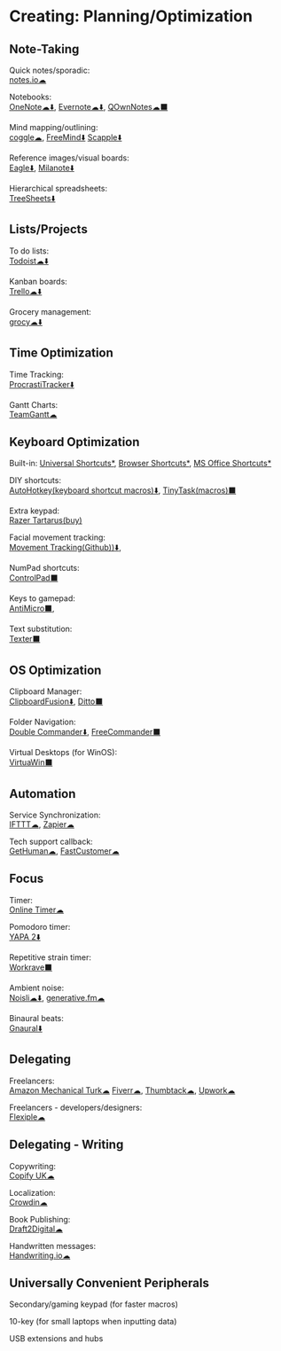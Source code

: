 # Creating: Planning/Optimization

## Note-Taking

Quick notes/sporadic:  
[notes.io☁](http://notes.io/)

Notebooks:  
[OneNote️☁⬇️](https://www.onenote.com/),
[Evernote☁⬇️](https://evernote.com/),
[QOwnNotes☁⬛](https://www.qownnotes.org/)

Mind mapping/outlining:  
[coggle☁](https://coggle.it/),
[FreeMind⬇️](http://freemind.sourceforge.net/wiki/index.php/Main_Page)
[Scapple⬇️](https://www.literatureandlatte.com/scapple/overview)

Reference images/visual boards:  
[Eagle⬇️](https://en.eagle.cool/),
[Milanote⬇️](https://milanote.com/)

Hierarchical spreadsheets:  
[TreeSheets⬇️](http://strlen.com/treesheets/)

## Lists/Projects

To do lists:  
[Todoist☁⬇️](https://todoist.com/)

Kanban boards:  
[Trello☁⬇️](https://trello.com/)

Grocery management:  
[grocy☁⬇️](https://grocy.info/)

## Time Optimization

Time Tracking:  
[ProcrastiTracker⬇️](http://strlen.com/procrastitracker/)

Gantt Charts:  
[TeamGantt☁](https://www.teamgantt.com/)

## Keyboard Optimization

Built-in:
[Universal Shortcuts*](https://stucky.tech/toolbox/u),
[Browser Shortcuts*](https://stucky.tech/toolbox/b),
[MS Office Shortcuts*](https://stucky.tech/toolbox/o)

DIY shortcuts:  
[AutoHotkey(keyboard shortcut macros)⬇️](https://www.autohotkey.com/),
[TinyTask(macros)⬛](https://www.tinytask.net/)

Extra keypad:  
[Razer Tartarus(buy)](https://www.razer.com/gaming-keypads/razer-tartarus-v2/RZ07-02270100-R3M1)

Facial movement tracking:  
[Movement Tracking(Github))⬇️](https://github.com/surya-veer/movement-tracking),

NumPad shortcuts:  
[ControlPad⬛](https://sector-seven.com/software/controlpad)

Keys to gamepad:  
[AntiMicro⬛](https://github.com/AntiMicro/antimicro),

Text substitution:  
[Texter⬛](https://texter.en.softonic.com/)

## OS Optimization

Clipboard Manager:  
[ClipboardFusion⬇️](https://www.clipboardfusion.com/),
[Ditto⬛](https://ditto-cp.sourceforge.io/)

Folder Navigation:  
[Double Commander⬇️](https://doublecmd.sourceforge.io/),
[FreeCommander⬛](https://freecommander.com/en/summary/)

Virtual Desktops (for WinOS):  
[VirtuaWin⬛](https://virtuawin.sourceforge.io/)

## Automation

Service Synchronization:  
[IFTTT☁](https://ifttt.com),
[Zapier☁](https://zapier.com/)

Tech support callback:  
[GetHuman☁](https://gethuman.com/),
[FastCustomer☁](http://www.fastcustomer.com/)

## Focus

Timer:  
[Online Timer☁](http://www.timer-tab.com/)

Pomodoro timer:  
[YAPA 2⬇️](https://github.com/YetAnotherPomodoroApp/YAPA-2)

Repetitive strain timer:  
[Workrave⬛](http://www.workrave.org/)

Ambient noise:  
[Noisli☁⬇️](https://www.noisli.com/),
[generative.fm☁](https://generative.fm/)

Binaural beats:  
[Gnaural⬇️](https://sourceforge.net/projects/gnaural/)

## Delegating

Freelancers:  
[Amazon Mechanical Turk☁](https://www.mturk.com/)
[Fiverr☁](https://www.fiverr.com/),
[Thumbtack☁](https://www.thumbtack.com/),
[Upwork☁](https://www.upwork.com/)

Freelancers - developers/designers:  
[Flexiple☁](https://flexiple.com/)

## Delegating - Writing

Copywriting:  
[Copify UK☁](https://uk.copify.com/)

Localization:  
[Crowdin☁](https://crowdin.com/)

Book Publishing:  
[Draft2Digital☁](https://draft2digital.com/)

Handwritten messages:  
[Handwriting.io☁](https://handwriting.io/)

## Universally Convenient Peripherals

Secondary/gaming keypad (for faster macros)

10-key (for small laptops when inputting data)

USB extensions and hubs
